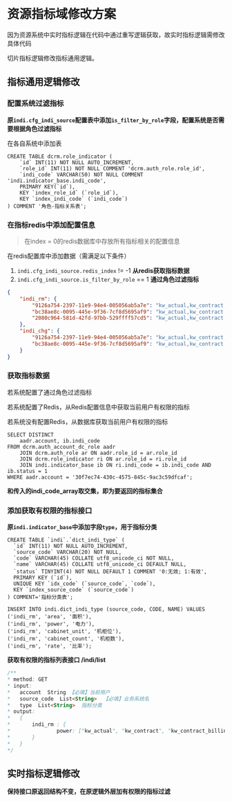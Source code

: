 # 资源指标域修改方案

因为资源系统中实时指标逻辑在代码中通过重写逻辑获取，故实时指标逻辑需修改具体代码

切片指标逻辑修改指标通用逻辑。

## 指标通用逻辑修改

### 配置系统过滤指标

**原`indi.cfg_indi_source`配置表中添加`is_filter_by_role`字段，配置系统是否需要根据角色过滤指标**

在各自系统中添加表

```mysql
CREATE TABLE dcrm.role_indicator (
    `id` INT(11) NOT NULL AUTO_INCREMENT,
    `role_id` INT(11) NOT NULL COMMENT 'dcrm.auth_role.role_id',
    `indi_code` VARCHAR(50) NOT NULL COMMENT 'indi.indicator_base.indi_code',
    PRIMARY KEY(`id`),
    KEY `index_role_id` (`role_id`),
    KEY `index_indi_code` (`indi_code`)
) COMMENT '角色-指标关系表';
```

### 在指标redis中添加配置信息

> 在index = 0的redis数据库中存放所有指标相关的配置信息

在redis配置库中添加数据（需满足以下条件）

1. `indi.cfg_indi_source.redis_index` != -1 **从redis获取指标数据**
2. `indi.cfg_indi_source.is_filter_by_role` == 1 **通过角色过滤指标**

```json
{
    "indi_rm": {
        "9126a754-2397-11e9-94e4-005056ab5a7e": "kw_actual,kw_contract,kw_contract_billing,kw_contract_elec",
        "bc38ae8c-0095-445e-9f36-7cf8d5695af9": "kw_actual,kw_contract,kw_contract_billing,kw_contract_elec",
        "2080c964-581d-42fd-97bb-529ffff57cd5": "kw_actual,kw_contract,kw_contract_billing,kw_contract_elec"
    },
    "indi_chg": {
        "9126a754-2397-11e9-94e4-005056ab5a7e": "kw_actual,kw_contract,kw_contract_billing,kw_contract_elec",
        "bc38ae8c-0095-445e-9f36-7cf8d5695af9": "kw_actual,kw_contract,kw_contract_billing,kw_contract_elec"
    }
}
```

### 获取指标数据

若系统配置了通过角色过滤指标

若系统配置了Redis，从Redis配置信息中获取当前用户有权限的指标

若系统没有配置Redis，从数据库获取当前用户有权限的指标

```mysql
SELECT DISTINCT 
    aadr.account, ib.indi_code
FROM dcrm.auth_account_dc_role aadr 
    JOIN dcrm.auth_role ar ON aadr.role_id = ar.role_id
    JOIN dcrm.role_indicator ri ON ar.role_id = ri.role_id
    JOIN indi.indicator_base ib ON ri.indi_code = ib.indi_code AND ib.status = 1
WHERE aadr.account = '30f7ec74-430c-4575-845c-9ac3c59dfcaf';    
```

**和传入的indi_code_array取交集，即为要返回的指标集合**

### 添加获取有权限的指标接口

**原`indi.indicator_base`中添加字段`type`，用于指标分类**

```mysql
CREATE TABLE `indi`.`dict_indi_type` (
  `id` INT(11) NOT NULL AUTO_INCREMENT,
  `source_code` VARCHAR(20) NOT NULL,
  `code` VARCHAR(45) COLLATE utf8_unicode_ci NOT NULL,
  `name` VARCHAR(45) COLLATE utf8_unicode_ci DEFAULT NULL,
  `status` TINYINT(4) NOT NULL DEFAULT 1 COMMENT '0:无效; 1:有效',
  PRIMARY KEY (`id`),
  UNIQUE KEY `idx_code` (`source_code`, `code`),
  KEY `index_source_code` (`source_code`)
) COMMENT='指标分类表';

INSERT INTO indi.dict_indi_type (source_code, CODE, NAME) VALUES
('indi_rm', 'area', '面积'),
('indi_rm', 'power', '电力'),
('indi_rm', 'cabinet_unit', '机柜位'),
('indi_rm', 'cabinet_count', '机柜数'),
('indi_rm', 'rate', '比率');
```

**获取有权限的指标列表接口 /indi/list**

```java
/** 
* method: GET
* input: 
*	account  String 【必填】当前用户
*	source_code  List<String>  【必填】业务系统名
*	type  List<String>  指标分类
* output:
*	{
*		indi_rm : {
*				power: ["kw_actual", "kw_contract", "kw_contract_billing", "kw_contract_elec"]
*		}
*	}
*/
```



## 实时指标逻辑修改

**保持接口原返回结构不变，在原逻辑外层加有权限的指标过滤**